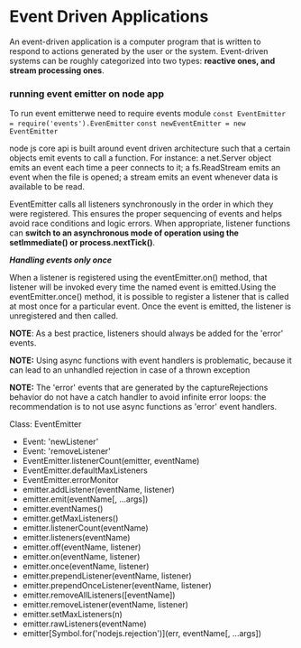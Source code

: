 # Event Driven Applications
An event-driven application is a computer program that is written to respond to actions generated by the user or the system. Event-driven systems can be roughly categorized into two types: **reactive ones, and stream processing ones**.

### running event emitter on node app

To run event emitterwe need to require events module 
`const EventEmitter = require('events').EvenEmitter`
`const newEventEmitter = new EventEmitter`

node js core api is built around event driven architecture such that a certain objects emit events to call a function. For instance: a net.Server object emits an event each time a peer connects to it; a fs.ReadStream emits an event when the file is opened; a stream emits an event whenever data is available to be read.

EventEmitter calls all listeners synchronously in the order in which they were registered. This ensures the proper sequencing of events and helps avoid race conditions and logic errors. When appropriate, listener functions can **switch to an asynchronous mode of operation using the setImmediate() or process.nextTick()**.

***Handling events only once***

When a listener is registered using the eventEmitter.on() method, that listener will be invoked every time the named event is emitted.Using the eventEmitter.once() method, it is possible to register a listener that is called at most once for a particular event. Once the event is emitted, the listener is unregistered and then called.

**NOTE**: As a best practice, listeners should always be added for the 'error' events.

**NOTE:** Using async functions with event handlers is problematic, because it can lead to an unhandled rejection in case of a thrown exception

**NOTE:** The 'error' events that are generated by the captureRejections behavior do not have a catch handler to avoid infinite error loops: the recommendation is to not use async functions as 'error' event handlers.



Class: EventEmitter

* Event: 'newListener'
* Event: 'removeListener'
* EventEmitter.listenerCount(emitter, eventName)
* EventEmitter.defaultMaxListeners
* EventEmitter.errorMonitor
* emitter.addListener(eventName, listener)
* emitter.emit(eventName[, ...args])
* emitter.eventNames()
* emitter.getMaxListeners()
* emitter.listenerCount(eventName)
* emitter.listeners(eventName)
* emitter.off(eventName, listener)
* emitter.on(eventName, listener)
* emitter.once(eventName, listener)
* emitter.prependListener(eventName, listener)
* emitter.prependOnceListener(eventName, listener)
* emitter.removeAllListeners([eventName])
* emitter.removeListener(eventName, listener)
* emitter.setMaxListeners(n)
* emitter.rawListeners(eventName)
* emitter[Symbol.for('nodejs.rejection')](err, eventName[, ...args])